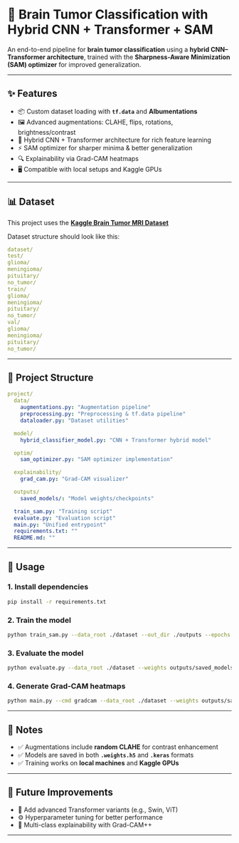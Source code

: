 # 🧠 Brain Tumor Classification with Hybrid CNN + Transformer + SAM

An end-to-end pipeline for **brain tumor classification** using a **hybrid CNN–Transformer architecture**, trained with the **Sharpness-Aware Minimization (SAM) optimizer** for improved generalization.

---

## ✨ Features

- 📦 Custom dataset loading with **`tf.data`** and **Albumentations**
- 🖼️ Advanced augmentations: CLAHE, flips, rotations, brightness/contrast
- 🧠 Hybrid CNN + Transformer architecture for rich feature learning
- ⚡ SAM optimizer for sharper minima & better generalization
- 🔍 Explainability via Grad-CAM heatmaps
- 🖥️ Compatible with local setups and Kaggle GPUs

---

## 📊 Dataset

This project uses the **[Kaggle Brain Tumor MRI Dataset](https://www.kaggle.com/datasets)**

Dataset structure should look like this:

```yaml
dataset/
test/
glioma/
meningioma/
pituitary/
no_tumor/
train/
glioma/
meningioma/
pituitary/
no_tumor/
val/
glioma/
meningioma/
pituitary/
no_tumor/
```

---

## 📂 Project Structure

```yaml
project/
  data/
    augmentations.py: "Augmentation pipeline"
    preprocessing.py: "Preprocessing & tf.data pipeline"
    dataloader.py: "Dataset utilities"

  model/
    hybrid_classifier_model.py: "CNN + Transformer hybrid model"

  optim/
    sam_optimizer.py: "SAM optimizer implementation"

  explainability/
    grad_cam.py: "Grad-CAM visualizer"

  outputs/
    saved_models/: "Model weights/checkpoints"

  train_sam.py: "Training script"
  evaluate.py: "Evaluation script"
  main.py: "Unified entrypoint"
  requirements.txt: ""
  README.md: ""
```

---

## 🚀 Usage

### 1. Install dependencies

```bash
pip install -r requirements.txt
```

### 2. Train the model

```bash
python train_sam.py --data_root ./dataset --out_dir ./outputs --epochs 10
```

### 3. Evaluate the model

```bash
python evaluate.py --data_root ./dataset --weights outputs/saved_models/best_weights.weights.h5
```

### 4. Generate Grad-CAM heatmaps

```bash
python main.py --cmd gradcam --data_root ./dataset --weights outputs/saved_models/best_weights.weights.h5
```

---

## 📝 Notes

- ✅ Augmentations include **random CLAHE** for contrast enhancement
- ✅ Models are saved in both **`.weights.h5`** and **`.keras`** formats
- ✅ Training works on **local machines** and **Kaggle GPUs**

---

## 📌 Future Improvements

- 🔬 Add advanced Transformer variants (e.g., Swin, ViT)
- ⚙️ Hyperparameter tuning for better performance
- 🧩 Multi-class explainability with Grad-CAM++

---
